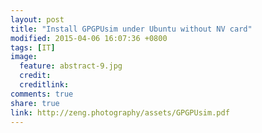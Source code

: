 ```yaml
---
layout: post
title: "Install GPGPUsim under Ubuntu without NV card"
modified: 2015-04-06 16:07:36 +0800
tags: [IT]
image:
  feature: abstract-9.jpg
  credit: 
  creditlink: 
comments: true 
share: true
link: http://zeng.photography/assets/GPGPUsim.pdf
---
```

